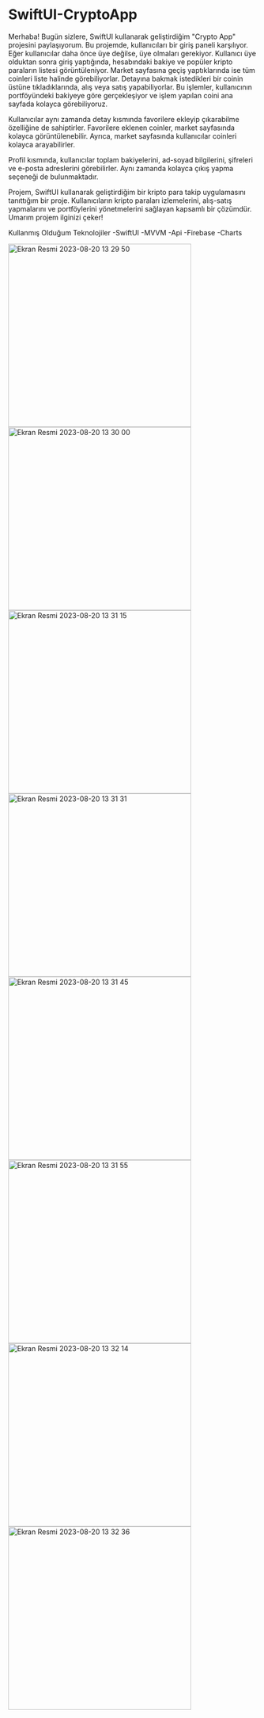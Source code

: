 # SwiftUI-CryptoApp
Merhaba! Bugün sizlere, SwiftUI kullanarak geliştirdiğim "Crypto App" projesini paylaşıyorum. Bu projemde, kullanıcıları bir giriş paneli karşılıyor. Eğer kullanıcılar daha önce üye değilse, üye olmaları gerekiyor. Kullanıcı üye olduktan sonra giriş yaptığında, hesabındaki bakiye ve popüler kripto paraların listesi görüntüleniyor. Market sayfasına geçiş yaptıklarında ise tüm coinleri liste halinde görebiliyorlar. Detayına bakmak istedikleri bir coinin üstüne tıkladıklarında, alış veya satış yapabiliyorlar. Bu işlemler, kullanıcının portföyündeki bakiyeye göre gerçekleşiyor ve işlem yapılan coini ana sayfada kolayca görebiliyoruz.

Kullanıcılar aynı zamanda detay kısmında favorilere ekleyip çıkarabilme özelliğine de sahiptirler. Favorilere eklenen coinler, market sayfasında kolayca görüntülenebilir. Ayrıca, market sayfasında kullanıcılar coinleri kolayca arayabilirler.

Profil kısmında, kullanıcılar toplam bakiyelerini, ad-soyad bilgilerini, şifreleri ve e-posta adreslerini görebilirler. Aynı zamanda kolayca çıkış yapma seçeneği de bulunmaktadır.

Projem, SwiftUI kullanarak geliştirdiğim bir kripto para takip uygulamasını tanıttığım bir proje. Kullanıcıların kripto paraları izlemelerini, alış-satış yapmalarını ve portföylerini yönetmelerini sağlayan kapsamlı bir çözümdür. Umarım projem ilginizi çeker!

Kullanmış Olduğum Teknolojiler 
-SwiftUI
-MVVM
-Api
-Firebase
-Charts 

<img width="370" alt="Ekran Resmi 2023-08-20 13 29 50" src="https://github.com/eyuphanakkaya/SwiftUI-CryptoApp/assets/96181594/cdcd5dea-b46b-4a6e-b70e-f87c32d83a15">
<img width="370" alt="Ekran Resmi 2023-08-20 13 30 00" src="https://github.com/eyuphanakkaya/SwiftUI-CryptoApp/assets/96181594/ae8cd269-33f0-4e84-bda2-8950974d99c1">
<img width="370" alt="Ekran Resmi 2023-08-20 13 31 15" src="https://github.com/eyuphanakkaya/SwiftUI-CryptoApp/assets/96181594/689a5967-0634-4739-8849-faea59ed6aaf">
<img width="370" alt="Ekran Resmi 2023-08-20 13 31 31" src="https://github.com/eyuphanakkaya/SwiftUI-CryptoApp/assets/96181594/aa12344c-1320-45e6-9fba-a23a542e8c0d">
<img width="370" alt="Ekran Resmi 2023-08-20 13 31 45" src="https://github.com/eyuphanakkaya/SwiftUI-CryptoApp/assets/96181594/e8a2addd-bfca-4064-a066-7e383fb7e8a7">
<img width="370" alt="Ekran Resmi 2023-08-20 13 31 55" src="https://github.com/eyuphanakkaya/SwiftUI-CryptoApp/assets/96181594/be41c542-8a90-4bd4-91ef-3f1d7be492f0">
<img width="370" alt="Ekran Resmi 2023-08-20 13 32 14" src="https://github.com/eyuphanakkaya/SwiftUI-CryptoApp/assets/96181594/75d4a468-9296-4433-9ce2-3c487a46b27d">
<img width="370" alt="Ekran Resmi 2023-08-20 13 32 36" src="https://github.com/eyuphanakkaya/SwiftUI-CryptoApp/assets/96181594/b84f5056-a87e-4b36-bab4-6e282c47f4e3">






